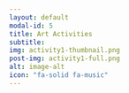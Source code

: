 ```yaml
---
layout: default
modal-id: 5
title: Art Activities
subtitle: 
img: activity1-thumbnail.png
post-img: activity1-full.png
alt: image-alt
icon: "fa-solid fa-music"
---
```


